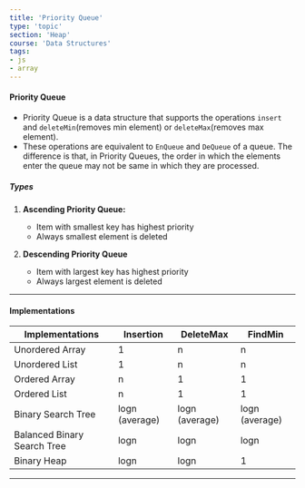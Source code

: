 ```yaml
---
title: 'Priority Queue'
type: 'topic'
section: 'Heap'
course: 'Data Structures'
tags:
- js
- array
---
```

#### Priority Queue
- Priority Queue is a data structure that supports the operations `insert` and `deleteMin`(removes min element) or `deleteMax`(removes max element).
- These operations are equivalent to `EnQueue` and `DeQueue` of a queue. The difference is that, in Priority Queues, the order in which the elements enter the queue may not be same in which they are processed.

##### Types
1. **Ascending Priority Queue:**
    - Item with smallest key has highest priority
    - Always smallest element is deleted

2. **Descending Priority Queue**
    - Item with largest key has highest priority
    - Always largest element is deleted

---
#### Implementations

|Implementations            |Insertion    |DeleteMax   |FindMin   |
|---------------------------|-------------|------------|----------|
|Unordered Array            |1            |n            |n          |
|Unordered List             |1            |n            |n          |
|Ordered Array              |n            |1            |1          |
|Ordered List               |n            |1            |1          |
|Binary Search Tree         |logn (average)|logn (average)|logn (average)|
|Balanced Binary Search Tree|logn         | logn           | logn         |
|Binary Heap                |logn         |  logn          | 1         |


---

